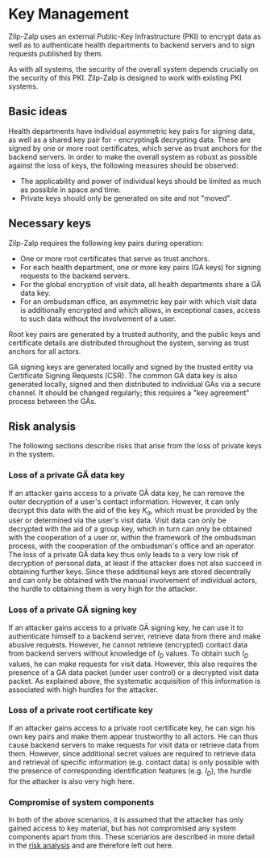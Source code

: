 # Key Management

Zilp-Zalp uses an external Public-Key Infrastructure (PKI) to encrypt data as well as to authenticate health departments to backend servers and to sign requests published by them.

As with all systems, the security of the overall system depends crucially on the security of this PKI. Zilp-Zalp is designed to work with existing PKI systems.

## Basic ideas

Health departments have individual asymmetric key pairs for signing data, as well as a shared key pair for -  encrypting& decrypting data.
These are signed by one or more root certificates, which serve as trust anchors for the backend servers.
In order to make the overall system as robust as possible against the loss of keys, the following measures should be observed:

* The applicability and power of individual keys should be limited as much as possible in space and time.
* Private keys should only be generated on site and not "moved".

## Necessary keys

Zilp-Zalp requires the following key pairs during operation:

* One or more root certificates that serve as trust anchors.
* For each health department, one or more key pairs (GA keys) for signing requests to the backend servers.
* For the global encryption of visit data, all health departments share a GÄ data key.
* For an ombudsman office, an asymmetric key pair with which visit data is additionally encrypted and which allows, in exceptional cases, access to such data without the involvement of a user.

Root key pairs are generated by a trusted authority, and the public keys and certificate details are distributed throughout the system, serving as trust anchors for all actors.

GA signing keys are generated locally and signed by the trusted entity via Certificate Signing Requests (CSR). The common GA data key is also generated locally, signed and then distributed to individual GAs via a secure channel. It should be changed regularly; this requires a "key agreement" process between the GÄs.

## Risk analysis

The following sections describe risks that arise from the loss of private keys in the system.

### Loss of a private GÄ data key

If an attacker gains access to a private GÄ data key, he can remove the outer decryption of a user's contact information.
However, it can only decrypt this data with the aid of the key $K _ a$, which must be provided by the user or determined via the user's visit data.
Visit data can only be decrypted with the aid of a group key, which in turn can only be obtained with the cooperation of a user or, within the framework of the ombudsman process, with the cooperation of the ombudsman's office and an operator.
The loss of a private GÄ data key thus only leads to a very low risk of decryption of personal data, at least if the attacker does not also succeed in obtaining further keys.
Since these additional keys are stored decentrally and can only be obtained with the manual involvement of individual actors, the hurdle to obtaining them is very high for the attacker.

### Loss of a private GÄ signing key

If an attacker gains access to a private GÄ signing key, he can use it to authenticate himself to a backend server, retrieve data from there and make abusive requests. However, he cannot retrieve (encrypted) contact data from backend servers without knowledge of $I _ D$ values. To obtain such $I _ D$ values, he can make requests for visit data.
However, this also requires the presence of a GA data packet (under user control) or a decrypted visit data packet.
As explained above, the systematic acquisition of this information is associated with high hurdles for the attacker.

### Loss of a private root certificate key

If an attacker gains access to a private root certificate key, he can sign his own key pairs and make them appear trustworthy to all actors. He can thus cause backend servers to make requests for visit data or retrieve data from them.
However, since additional secret values are required to retrieve data and retrieval of specific information (e.g. contact data) is only possible with the presence of corresponding identification features (e.g. $I _ D$), the hurdle for the attacker is also very high here.

### Compromise of system components

In both of the above scenarios, it is assumed that the attacker has only gained access to key material, but has not compromised any system components apart from this. These scenarios are described in more detail in the [risk analysis]({{'analyses.risks'|href}}) and are therefore left out here.
